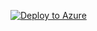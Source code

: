 [![Deploy to Azure](https://aka.ms/deploytoazurebutton)](https://portal.azure.com/#create/Microsoft.Template/uri/https://raw.githubusercontent.com/ashish993/EnterpriseRAGSolution/main/main.json)


